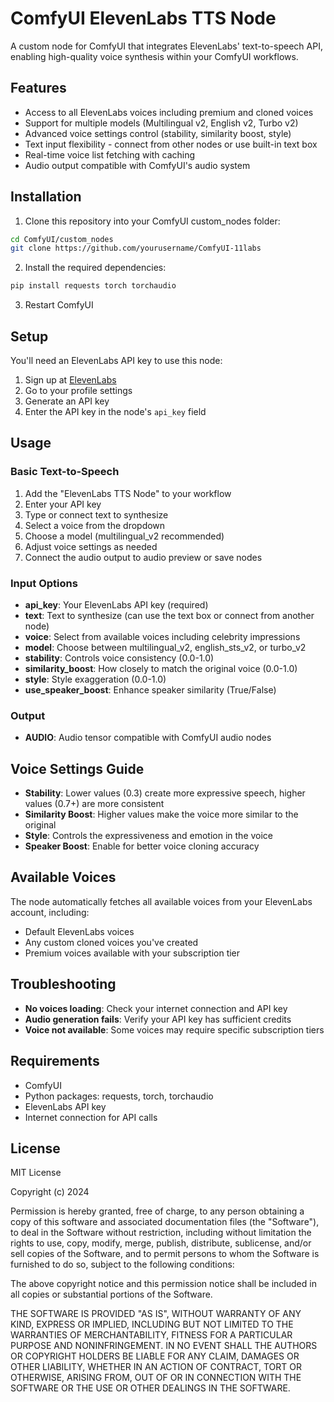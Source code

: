 # ComfyUI ElevenLabs TTS Node

A custom node for ComfyUI that integrates ElevenLabs' text-to-speech API, enabling high-quality voice synthesis within your ComfyUI workflows.

## Features

- Access to all ElevenLabs voices including premium and cloned voices
- Support for multiple models (Multilingual v2, English v2, Turbo v2)
- Advanced voice settings control (stability, similarity boost, style)
- Text input flexibility - connect from other nodes or use built-in text box
- Real-time voice list fetching with caching
- Audio output compatible with ComfyUI's audio system

## Installation

1. Clone this repository into your ComfyUI custom_nodes folder:
```bash
cd ComfyUI/custom_nodes
git clone https://github.com/yourusername/ComfyUI-11labs
```

2. Install the required dependencies:
```bash
pip install requests torch torchaudio
```

3. Restart ComfyUI

## Setup

You'll need an ElevenLabs API key to use this node:

1. Sign up at [ElevenLabs](https://elevenlabs.io)
2. Go to your profile settings
3. Generate an API key
4. Enter the API key in the node's `api_key` field

## Usage

### Basic Text-to-Speech

1. Add the "ElevenLabs TTS Node" to your workflow
2. Enter your API key
3. Type or connect text to synthesize
4. Select a voice from the dropdown
5. Choose a model (multilingual_v2 recommended)
6. Adjust voice settings as needed
7. Connect the audio output to audio preview or save nodes

### Input Options

- **api_key**: Your ElevenLabs API key (required)
- **text**: Text to synthesize (can use the text box or connect from another node)
- **voice**: Select from available voices including celebrity impressions
- **model**: Choose between multilingual_v2, english_sts_v2, or turbo_v2
- **stability**: Controls voice consistency (0.0-1.0)
- **similarity_boost**: How closely to match the original voice (0.0-1.0)
- **style**: Style exaggeration (0.0-1.0)
- **use_speaker_boost**: Enhance speaker similarity (True/False)

### Output

- **AUDIO**: Audio tensor compatible with ComfyUI audio nodes

## Voice Settings Guide

- **Stability**: Lower values (0.3) create more expressive speech, higher values (0.7+) are more consistent
- **Similarity Boost**: Higher values make the voice more similar to the original
- **Style**: Controls the expressiveness and emotion in the voice
- **Speaker Boost**: Enable for better voice cloning accuracy

## Available Voices

The node automatically fetches all available voices from your ElevenLabs account, including:
- Default ElevenLabs voices
- Any custom cloned voices you've created
- Premium voices available with your subscription tier

## Troubleshooting

- **No voices loading**: Check your internet connection and API key
- **Audio generation fails**: Verify your API key has sufficient credits
- **Voice not available**: Some voices may require specific subscription tiers

## Requirements

- ComfyUI
- Python packages: requests, torch, torchaudio
- ElevenLabs API key
- Internet connection for API calls

## License

MIT License

Copyright (c) 2024 

Permission is hereby granted, free of charge, to any person obtaining a copy
of this software and associated documentation files (the "Software"), to deal
in the Software without restriction, including without limitation the rights
to use, copy, modify, merge, publish, distribute, sublicense, and/or sell
copies of the Software, and to permit persons to whom the Software is
furnished to do so, subject to the following conditions:

The above copyright notice and this permission notice shall be included in all
copies or substantial portions of the Software.

THE SOFTWARE IS PROVIDED "AS IS", WITHOUT WARRANTY OF ANY KIND, EXPRESS OR
IMPLIED, INCLUDING BUT NOT LIMITED TO THE WARRANTIES OF MERCHANTABILITY,
FITNESS FOR A PARTICULAR PURPOSE AND NONINFRINGEMENT. IN NO EVENT SHALL THE
AUTHORS OR COPYRIGHT HOLDERS BE LIABLE FOR ANY CLAIM, DAMAGES OR OTHER
LIABILITY, WHETHER IN AN ACTION OF CONTRACT, TORT OR OTHERWISE, ARISING FROM,
OUT OF OR IN CONNECTION WITH THE SOFTWARE OR THE USE OR OTHER DEALINGS IN THE
SOFTWARE.